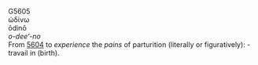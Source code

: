 <body>
  <p>G5605<br>  ὠδίνω  <br> ōdinō  <br><i>o-dee‘-no </i><br>From <a href="g5604.htm">5604</a>  to <i>experience</i> the <i>pains</i> of parturition (literally or figuratively): - travail in (birth).<br></p>
 </body>
